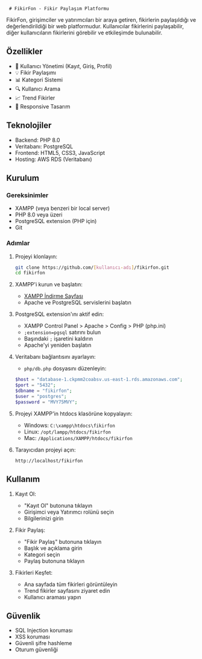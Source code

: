      # FikirFon - Fikir Paylaşım Platformu

FikirFon, girişimciler ve yatırımcıları bir araya getiren, fikirlerin paylaşıldığı ve değerlendirildiği bir web platformudur. Kullanıcılar fikirlerini paylaşabilir, diğer kullanıcıların fikirlerini görebilir ve etkileşimde bulunabilir.

## Özellikler

- 👤 Kullanıcı Yönetimi (Kayıt, Giriş, Profil)
- 💡 Fikir Paylaşımı
- 📊 Kategori Sistemi
- 🔍 Kullanıcı Arama
- 📈 Trend Fikirler
- 📱 Responsive Tasarım

## Teknolojiler

- Backend: PHP 8.0
- Veritabanı: PostgreSQL
- Frontend: HTML5, CSS3, JavaScript
- Hosting: AWS RDS (Veritabanı)

## Kurulum

### Gereksinimler

- XAMPP (veya benzeri bir local server)
- PHP 8.0 veya üzeri
- PostgreSQL extension (PHP için)
- Git

### Adımlar

1. Projeyi klonlayın:
   ```bash
   git clone https://github.com/[kullanıcı-adı]/fikirfon.git
   cd fikirfon
   ```

2. XAMPP'i kurun ve başlatın:
   - [XAMPP İndirme Sayfası](https://www.apachefriends.org/download.html)
   - Apache ve PostgreSQL servislerini başlatın

3. PostgreSQL extension'ını aktif edin:
   - XAMPP Control Panel > Apache > Config > PHP (php.ini)
   - `;extension=pgsql` satırını bulun
   - Başındaki `;` işaretini kaldırın
   - Apache'yi yeniden başlatın

4. Veritabanı bağlantısını ayarlayın:
   - `php/db.php` dosyasını düzenleyin:
   ```php
   $host = "database-1.ckpmm2coabsv.us-east-1.rds.amazonaws.com";
   $port = "5432";
   $dbname = "fikirfon";
   $user = "postgres";
   $password = "MVY75MVY";
   ```

5. Projeyi XAMPP'in htdocs klasörüne kopyalayın:
   - Windows: `C:\xampp\htdocs\fikirfon`
   - Linux: `/opt/lampp/htdocs/fikirfon`
   - Mac: `/Applications/XAMPP/htdocs/fikirfon`

6. Tarayıcıdan projeyi açın:
   ```
   http://localhost/fikirfon
   ```

## Kullanım

1. Kayıt Ol:
   - "Kayıt Ol" butonuna tıklayın
   - Girişimci veya Yatırımcı rolünü seçin
   - Bilgilerinizi girin

2. Fikir Paylaş:
   - "Fikir Paylaş" butonuna tıklayın
   - Başlık ve açıklama girin
   - Kategori seçin
   - Paylaş butonuna tıklayın

3. Fikirleri Keşfet:
   - Ana sayfada tüm fikirleri görüntüleyin
   - Trend fikirler sayfasını ziyaret edin
   - Kullanıcı araması yapın

## Güvenlik

- SQL Injection koruması
- XSS koruması
- Güvenli şifre hashleme
- Oturum güvenliği




